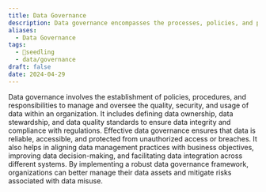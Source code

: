 ```yaml
---
title: Data Governance
description: Data governance encompasses the processes, policies, and practices organizations implement to ensure the proper management, quality, integrity, and security of their data throughout its lifecycle, aiming to maximize its value while mitigating risks and ensuring compliance with regulations.
aliases:
  - Data Governance
tags:
  - 🌱seedling
  - data/governance
draft: false
date: 2024-04-29
---
```


Data governance involves the establishment of policies, procedures, and responsibilities to manage and oversee the quality, security, and usage of data within an organization. It includes defining data ownership, data stewardship, and data quality standards to ensure data integrity and compliance with regulations. Effective data governance ensures that data is reliable, accessible, and protected from unauthorized access or breaches. It also helps in aligning data management practices with business objectives, improving data decision-making, and facilitating data integration across different systems. By implementing a robust data governance framework, organizations can better manage their data assets and mitigate risks associated with data misuse.
